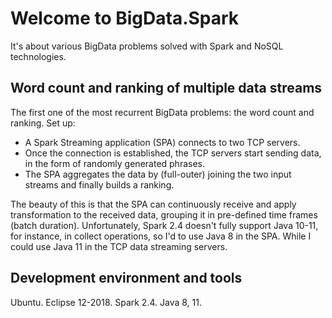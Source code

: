 # Welcome to BigData.Spark

It's about various BigData problems solved with Spark and NoSQL technologies.

## Word count and ranking of multiple data streams
The first one of the most recurrent BigData problems: the word count and ranking.
Set up:
- A Spark Streaming application (SPA) connects to two TCP servers.
- Once the connection is established, the TCP servers start sending data, in the form of randomly generated phrases.
- The SPA aggregates the data by (full-outer) joining the two input streams and finally builds a ranking. 

The beauty of this is that the SPA can continuously receive and apply transformation to the received data, grouping it in pre-defined time frames (batch duration).
Unfortunately, Spark 2.4 doesn't fully support Java 10-11, for instance, in collect operations, so I'd to use Java 8 in the SPA. While I could use Java 11 in the TCP data streaming servers.

## Development environment and tools
Ubuntu.
Eclipse 12-2018.
Spark 2.4.
Java 8, 11.
